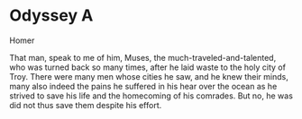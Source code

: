 # Odyssey A

Homer

That man, speak to me of him, Muses, the much-traveled-and-talented, who was turned back so many times, after he laid waste to the holy city of Troy. There were many men whose cities he saw, and he knew their minds, many also indeed the pains he suffered in his hear over the ocean as he strived to save his life and the homecoming of his comrades. But no, he was did not thus save them despite his effort.